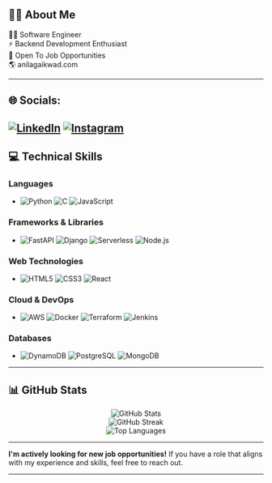 <!-- div align="center">
  <h1>Hi there, I'm <a href="https://www.linkedin.com/in/anil-gaikwad-25048416b/">Anil Gaikwad</a> 👋</h1>
</div>
-->

## 👨‍💻 About Me

👨‍💻 Software Engineer<br>⚡ Backend Development Enthusiast<br>💼 Open To Job Opportunities<br>🌎 anilagaikwad.com <br>

---

## 🌐 Socials:
[![LinkedIn](https://img.shields.io/badge/LinkedIn-%230077B5.svg?logo=linkedin&logoColor=white)](https://linkedin.com/in/anil-gaikwad-25048416b) 
[![Instagram](https://img.shields.io/badge/Instagram-%23E4405F.svg?logo=Instagram&logoColor=white)](https://instagram.com/anil_gaikwad)
---

## 💻 Technical Skills

### **Languages**
- ![Python](https://img.shields.io/badge/Python-3776AB?style=flat-square&logo=python&logoColor=white)
  ![C](https://img.shields.io/badge/C-A8B9CC?style=flat-square&logo=c&logoColor=white)
  ![JavaScript](https://img.shields.io/badge/JavaScript-F7DF1E?style=flat-square&logo=javascript&logoColor=black)

### **Frameworks & Libraries**
- ![FastAPI](https://img.shields.io/badge/FastAPI-009688?style=flat-square&logo=fastapi&logoColor=white)
  ![Django](https://img.shields.io/badge/Django-092E20?style=flat-square&logo=django&logoColor=white)
  ![Serverless](https://img.shields.io/badge/Serverless-FD5750?style=flat-square&logo=serverless&logoColor=white)
  ![Node.js](https://img.shields.io/badge/Node.js-339933?style=flat-square&logo=node.js&logoColor=white)

### **Web Technologies**
- ![HTML5](https://img.shields.io/badge/HTML5-E34F26?style=flat-square&logo=html5&logoColor=white)
  ![CSS3](https://img.shields.io/badge/CSS3-1572B6?style=flat-square&logo=css3&logoColor=white)
  ![React](https://img.shields.io/badge/React-61DAFB?style=flat-square&logo=react&logoColor=black)

### **Cloud & DevOps**
- ![AWS](https://img.shields.io/badge/Amazon%20AWS-232F3E?style=flat-square&logo=amazon-aws&logoColor=white)
  ![Docker](https://img.shields.io/badge/Docker-2496ED?style=flat-square&logo=docker&logoColor=white)
  ![Terraform](https://img.shields.io/badge/Terraform-623CE4?style=flat-square&logo=terraform&logoColor=white)
  ![Jenkins](https://img.shields.io/badge/Jenkins-D24939?style=flat-square&logo=jenkins&logoColor=white)

### **Databases**
- ![DynamoDB](https://img.shields.io/badge/DynamoDB-4053D6?style=flat-square&logo=amazon-dynamodb&logoColor=white)
  ![PostgreSQL](https://img.shields.io/badge/PostgreSQL-336791?style=flat-square&logo=postgresql&logoColor=white)
  ![MongoDB](https://img.shields.io/badge/MongoDB-47A248?style=flat-square&logo=mongodb&logoColor=white)

---

## 📊 GitHub Stats

<div align="center">
  <img src="https://github-readme-stats.vercel.app/api?username=anil-gaikwad&show_icons=true&theme=radical" alt="GitHub Stats" /> <br/>
  <img src="https://github-readme-streak-stats.herokuapp.com/?user=anil-gaikwad&theme=radical" alt="GitHub Streak" /> <br/>
  <img src="https://github-readme-stats.vercel.app/api/top-langs/?username=anil-gaikwad&layout=compact&theme=radical" alt="Top Languages" />
</div>

---
  <!--div align="center">
  <a href="mailto:anilgaikwad2298@gmail.com">
    <img src="https://img.shields.io/badge/Email-D14836?style=flat&logo=gmail&logoColor=white" alt="Gmail Badge">
  </a>
  </div>
 --> 
**I'm actively looking for new job opportunities!** If you have a role that aligns with my experience and skills, feel free to reach out.

---

